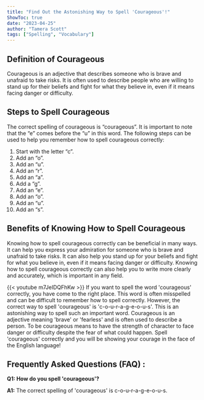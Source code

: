 ```yaml
---
title: "Find Out the Astonishing Way to Spell 'Courageous'!"
ShowToc: true 
date: "2023-04-25"
author: "Tamera Scott" 
tags: ["Spelling", "Vocabulary"]
---
```

## Definition of Courageous

Courageous is an adjective that describes someone who is brave and unafraid to take risks. It is often used to describe people who are willing to stand up for their beliefs and fight for what they believe in, even if it means facing danger or difficulty. 

## Steps to Spell Courageous

The correct spelling of courageous is “courageous”. It is important to note that the “e” comes before the “u” in this word. The following steps can be used to help you remember how to spell courageous correctly:

1. Start with the letter “c”.
2. Add an “o”.
3. Add an “u”.
4. Add an “r”.
5. Add an “a”.
6. Add a “g”.
7. Add an “e”.
8. Add an “o”.
9. Add an “u”.
10. Add an “s”.

## Benefits of Knowing How to Spell Courageous

Knowing how to spell courageous correctly can be beneficial in many ways. It can help you express your admiration for someone who is brave and unafraid to take risks. It can also help you stand up for your beliefs and fight for what you believe in, even if it means facing danger or difficulty. Knowing how to spell courageous correctly can also help you to write more clearly and accurately, which is important in any field.

{{< youtube m7JeIDQFhKw >}} 
If you want to spell the word 'courageous' correctly, you have come to the right place. This word is often misspelled and can be difficult to remember how to spell correctly. However, the correct way to spell 'courageous' is 'c-o-u-r-a-g-e-o-u-s'. This is an astonishing way to spell such an important word. Courageous is an adjective meaning 'brave' or 'fearless' and is often used to describe a person. To be courageous means to have the strength of character to face danger or difficulty despite the fear of what could happen. Spell 'courageous' correctly and you will be showing your courage in the face of the English language!

## Frequently Asked Questions (FAQ) :
**Q1: How do you spell 'courageous'?**

**A1:** The correct spelling of 'courageous' is c-o-u-r-a-g-e-o-u-s.





